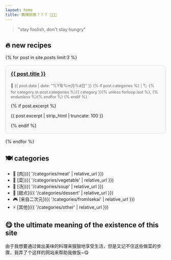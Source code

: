 ```yaml
---
layout: home
title: 赛博厨房？？？ 👨‍💻🍳
---
```


> "stay foolish, don't stay hungry"

 


## 🔥 new recipes

{% for post in site.posts limit:3 %}
<div class="recipe-card">
  <h3><a href="{{ post.url }}">{{ post.title }}</a></h3>
  <p class="recipe-meta">
    📅 {{ post.date | date: "%Y年%m月%d日" }} 
    {% if post.categories %}
      | 🏷️ {% for category in post.categories %}{{ category }}{% unless forloop.last %}, {% endunless %}{% endfor %}
    {% endif %}
  </p>
  {% if post.excerpt %}
    <p>{{ post.excerpt | strip_html | truncate: 100 }}</p>
  {% endif %}
</div>
{% endfor %}

## 🍽️ categories

- 🥩 [肉]({{ '/categories/meat' | relative_url }})
- 🥬 [菜]({{ '/categories/vegetable' | relative_url }})  
- 🍜 [汤]({{ '/categories/soup' | relative_url }})
- 🍰 [甜点]({{ '/categories/dessert' | relative_url }})
- 🎮 [来自二次元]({{ '/categories/fromIsekai' | relative_url }})
- ⚡ [其他]({{ '/categories/other' | relative_url }})


## 😋 the ultimate meaning of the existence of this site

由于我想要通过做出美味的料理来狠狠地享受生活，但是又记不住这些做菜的步骤，我弄了个这样的网站来帮助我做饭~😋  

<style>
.recipe-card {
  border: 1px solid #e1e1e1;
  border-radius: 8px;
  padding: 1rem;
  margin: 1rem 0;
  background: #fafafa;
}

.recipe-card h3 {
  margin-top: 0;
  color: #d63384;
}

.recipe-meta {
  color: #666;
  font-size: 0.9em;
}
</style>
